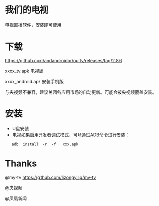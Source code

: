 # 我们的电视

电视直播软件，安装即可使用


# 下载

https://github.com/andandroidor/ourtv/releases/tag/2.8.6

xxxx_tv.apk 电视版

xxxx_android.apk 安装手机版

与央视频不兼容，建议关闭各应用市场的自动更新。可能会被央视频覆盖安装。

# 安装

-   U盘安装
-   电视如果启用开发者调试模式，可以通过ADB命令进行安装：

```
   adb  install  -r  -f   xxx.apk
```

# Thanks

@my-tv https://github.com/lizongying/my-tv

@央视频 

@凤凰新闻
